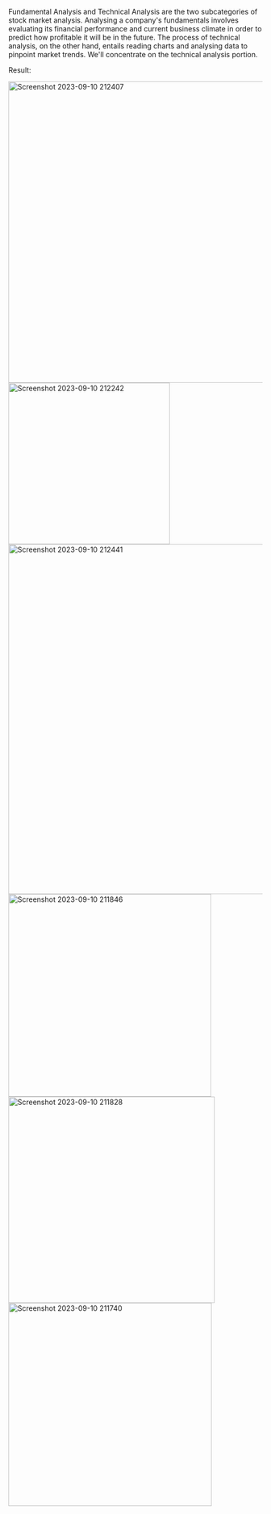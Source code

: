 Fundamental Analysis and Technical Analysis are the two subcategories of stock market analysis. Analysing a company's fundamentals involves evaluating its financial performance and current business climate in order to predict how profitable it will be in the future. The process of technical analysis, on the other hand, entails reading charts and analysing data to pinpoint market trends. We'll concentrate on the technical analysis portion.


Result:


<img width="598" alt="Screenshot 2023-09-10 212407" src="https://github.com/Adlin02/Netflix-stock-price-prediction/assets/124078581/57362d6b-4fe9-4696-a81c-31415750d536">


<img width="320" alt="Screenshot 2023-09-10 212242" src="https://github.com/Adlin02/Netflix-stock-price-prediction/assets/124078581/6b3844b7-2487-4ecf-a87f-ea67196c4f91">


<img width="694" alt="Screenshot 2023-09-10 212441" src="https://github.com/Adlin02/Netflix-stock-price-prediction/assets/124078581/1e0c6c66-b1e8-4f13-bc4e-27be9a414ba9">


<img width="402" alt="Screenshot 2023-09-10 211846" src="https://github.com/Adlin02/Netflix-stock-price-prediction/assets/124078581/dfd1649d-e2ae-47d7-87ab-69b319ef2a1e">


<img width="409" alt="Screenshot 2023-09-10 211828" src="https://github.com/Adlin02/Netflix-stock-price-prediction/assets/124078581/c27eac87-9b55-4d7c-9321-20f131a722c3">


<img width="403" alt="Screenshot 2023-09-10 211740" src="https://github.com/Adlin02/Netflix-stock-price-prediction/assets/124078581/c2470cd8-c775-4117-b06b-7beb5a1d74b9">
